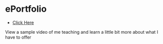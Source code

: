 # ePortfolio 
- [Click Here](amandabull.github.io/)

View a sample video of me teaching and learn a little bit more about what I have to offer
